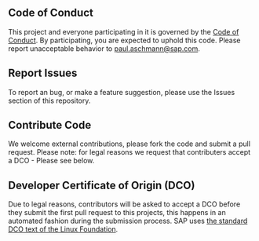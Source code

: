## Code of Conduct

This project and everyone participating in it is governed by the [Code of Conduct](CODE_OF_CONDUCT.md). By participating, you are expected to uphold this code. Please report unacceptable behavior to [paul.aschmann@sap.com](mailto:paul.aschmann@sap.com).

## Report Issues

To report an bug, or make a feature suggestion, please use the Issues section of this repository.

## Contribute Code

We welcome external contributions, please fork the code and submit a pull request. Please note: for legal reasons we request that contributers accept a DCO - Please see below.

## Developer Certificate of Origin (DCO)

Due to legal reasons, contributors will be asked to accept a DCO before they submit the first pull request to this projects, this happens in an automated fashion during the submission process. SAP uses [the standard DCO text of the Linux Foundation](https://developercertificate.org/).